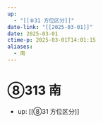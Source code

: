 ```yaml
---
up:
  - "[[⑧31 方位区分]]"
date-link: "[[2025-03-01]]"
date: 2025-03-01
ctime-p: 2025-03-01T14:01:15
aliases:
  - 南
---
```


# ⑧313 南

- up: [[⑧31 方位区分]]
